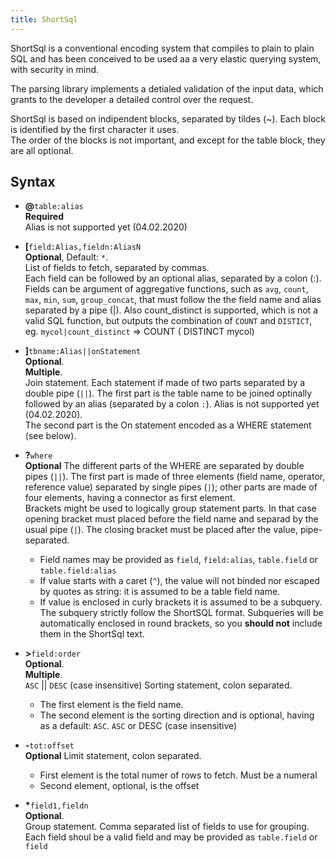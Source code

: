 ```yaml
---
title: ShortSql
---
```


ShortSql is a conventional encoding system that compiles to plain to plain SQL 
and has been conceived to be used aa a very elastic querying system, with security in mind. 

The parsing library implements a detialed validation of the 
input data, which grants to the developer a detailed control over the request.

ShortSql is based on indipendent blocks, separated by tildes (~). 
Each block is identified by the first character it uses.  
The order of the blocks is not important, and except for the table block, they are all optional.


## Syntax
- **@**`table:alias`  
    **Required**  
    Alias is not supported yet (04.02.2020)

- **[**`field:Alias,fieldn:AliasN`  
    **Optional**, Default: `*`.  
    List of fields to fetch, separated by commas.  
    Each field can be followed by an optional alias, separated by a colon (:).  
    Fields can be argument of aggregative functions, such as `avg`, `count`, `max`, `min`, `sum`, `group_concat`, that must follow the the field name and alias separated by a pipe (|). Also count_distinct is supported, which is not a valid SQL function, but outputs the combination of `COUNT` and `DISTICT`, eg. `mycol|count_distinct` => COUNT ( DISTINCT mycol)

- **]**`tbname:Alias||onStatement`  
    **Optional**.  
    **Multiple**.  
    Join statement. Each statement if made of two parts separated by a double pipe (`||`). The first part is the table name to be joined optinally followed by an alias (separated by a colon `:`). Alias is not supported yet (04.02.2020).  
    The second part is the On statement encoded as a WHERE statement (see below).

- **?**`where`  
    **Optional**
    The different parts of the WHERE are separated by double pipes (`||`). The first part is made of three elements (field name, operator, reference value) separated by single pipes (`|`); other parts are made of four elements, having a connector as first element.  
    Brackets might be used to logically group statement parts. In that case opening bracket must placed before the field name and separad by the usual pipe (`|`). The closing bracket must be placed after the value, pipe-separated.  
    - Field names may be provided as `field`, `field:alias`, `table.field` or `table.field:alias`
    - If value starts with a caret (`^`), the value will not binded nor escaped by quotes as string: it is assumed to be a table field name.
    - If value is enclosed in curly brackets it is assumed to be a subquery. The subquery strictly follow the ShortSQL format. Subqueries will be automatically enclosed in round brackets, so you **should not** include them in the ShortSql text.


- **>**`field:order`  
    **Optional**.  
    **Multiple**.  
    `ASC` || `DESC` (case insensitive)
    Sorting statement, colon separated. 
    - The first element is the field name. 
    - The second element is the sorting direction and is optional, having as a default: `ASC`. `ASC` or DESC (case insensitive)

- **-**`tot:offset`  
    **Optional**
    Limit statement, colon separated.  
    - First element is the total numer of rows to fetch. Must be a numeral
    - Second element, optional, is the offset
 - **\***`field1,fieldn`  
    **Optional**.  
    Group statement. Comma separated list of fields to use for grouping.  
    Each field shoul be a valid field and may be provided as `table.field` or `field`